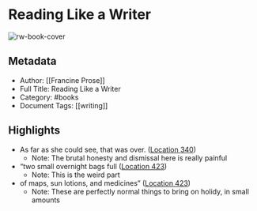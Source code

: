 # Reading Like a Writer

![rw-book-cover](https://images-na.ssl-images-amazon.com/images/I/51bpONFnR9L._SL200_.jpg)

## Metadata
- Author: [[Francine Prose]]
- Full Title: Reading Like a Writer
- Category: #books
- Document Tags: [[writing]]

## Highlights
- As far as she could see, that was over. ([Location 340](https://readwise.io/to_kindle?action=open&asin=B0081GDOCQ&location=340))
    - Note: The brutal honesty and dismissal here is really painful
- “two small overnight bags full ([Location 423](https://readwise.io/to_kindle?action=open&asin=B0081GDOCQ&location=423))
    - Note: This is the weird part
- of maps, sun lotions, and medicines” ([Location 423](https://readwise.io/to_kindle?action=open&asin=B0081GDOCQ&location=423))
    - Note: These are perfectly normal things to bring on holidy, in small amounts
